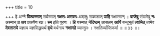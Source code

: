 +++
title = 10

+++
हे अग्ने **विश्वस्मात्** सर्वस्मात् **रक्षसः** **अराव्णः** अदातुः सकाशात् **पाहि** रक्षास्मान् । **वाजेषु** संग्रामेषु **नः** अस्मान् **प्र** **अव** प्रकर्षेण रक्ष। **स्म** इति पूरणः । **हि** यस्मात् **नेदिष्ठम्** आसन्नम् **आपिं** बन्धुभूतं **त्वामित्** त्वमेव **देवतातये** यज्ञाय यज्ञसिद्ध्यर्थं **वृधे** वर्धनाय **नक्षामहे** व्याप्नुमः । नक्षतिर्व्याप्तिकर्मा ॥ ॥ ३३ ॥।
